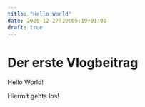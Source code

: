 ```yaml
---
title: "Hello World"
date: 2020-12-27T19:05:19+01:00
draft: true
---
```


# Der erste Vlogbeitrag

Hello World! 

Hiermit gehts los!